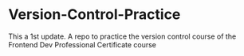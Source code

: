 # Version-Control-Practice
This a 1st update.
A repo to practice the version control course of the Frontend Dev Professional Certificate course
